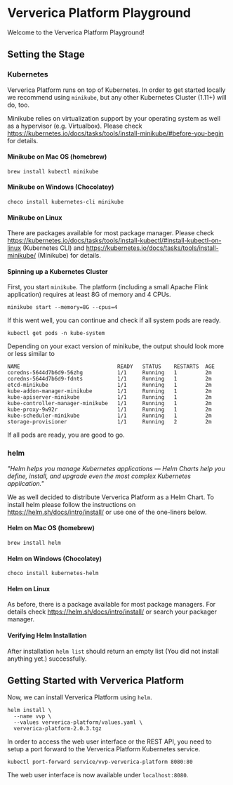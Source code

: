 # Ververica Platform Playground

Welcome to the Ververica Platform Playground!

## Setting the Stage

### Kubernetes

Ververica Platform runs on top of Kubernetes. In order to get started locally we recommend using `minikube`, but any 
other Kubernetes Cluster (1.11+) will do, too. 
 
Minikube relies on virtualization support by your operating system as well as a hypervisor (e.g. Virtualbox). Please 
check https://kubernetes.io/docs/tasks/tools/install-minikube/#before-you-begin for details.  

#### Minikube on Mac OS (homebrew)

```
brew install kubectl minikube
```

#### Minikube on Windows (Chocolatey) 

```
choco install kubernetes-cli minikube
```

#### Minikube on Linux

There are packages available for most package manager. Please check 
https://kubernetes.io/docs/tasks/tools/install-kubectl/#install-kubectl-on-linux (Kubernetes CLI) and 
https://kubernetes.io/docs/tasks/tools/install-minikube/ (Minikube) for details. 

#### Spinning up a Kubernetes Cluster

First, you start `minikube`. The platform (including a small Apache Flink application) requires at least 8G of memory 
and 4 CPUs.  

```
minikube start --memory=8G --cpus=4
```

If this went well, you can continue and check if all system pods are ready.

```
kubectl get pods -n kube-system
``` 

Depending on your exact version of minikube, the output should look more or less similar to

```
NAME                               READY   STATUS    RESTARTS  AGE
coredns-5644d7b6d9-56zhg           1/1     Running   1         2m
coredns-5644d7b6d9-fdnts           1/1     Running   1         2m
etcd-minikube                      1/1     Running   1         2m
kube-addon-manager-minikube        1/1     Running   1         2m
kube-apiserver-minikube            1/1     Running   1         2m
kube-controller-manager-minikube   1/1     Running   1         2m
kube-proxy-9w92r                   1/1     Running   1         2m
kube-scheduler-minikube            1/1     Running   1         2m
storage-provisioner                1/1     Running   2         2m
```

If all pods are ready, you are good to go. 

### helm

*"Helm helps you manage Kubernetes applications — Helm Charts help you define, install, and upgrade even the most 
complex Kubernetes application."*

We as well decided to distribute Ververica Platform as a Helm Chart. To  install helm please follow the instructions on  
https://helm.sh/docs/intro/install/ or use one of the one-liners below.

#### Helm on Mac OS (homebrew)

```
brew install helm
```

#### Helm on Windows (Chocolatey) 

```
choco install kubernetes-helm
```

#### Helm on Linux

As before, there is a package available for most package managers. For details check https://helm.sh/docs/intro/install/ or search 
your packager manager.

#### Verifying Helm Installation

After installation `helm list` should return an empty list (You did not install anything yet.) successfully.  

## Getting Started with Ververica Platform

Now, we can install Ververica Platform using `helm`. 
 
```
helm install \
  --name vvp \
  --values ververica-platform/values.yaml \
  ververica-platform-2.0.3.tgz
```

In order to access the web user interface or the REST API, you need to setup a port forward to the Ververica Platform 
Kubernetes service.

```
kubectl port-forward service/vvp-ververica-platform 8080:80
```

The web user interface is now available under `localhost:8080`. 

